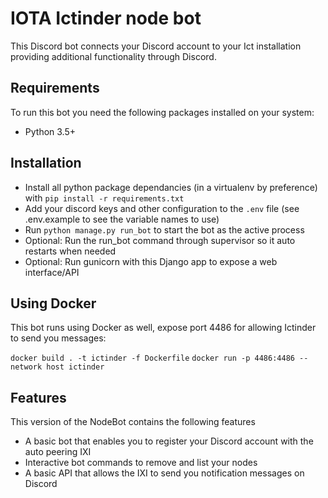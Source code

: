 # IOTA Ictinder node bot

This Discord bot connects your Discord account to your Ict installation providing additional functionality through Discord.

## Requirements

To run this bot you need the following packages installed on your system:

 - Python 3.5+

## Installation

 - Install all python package dependancies (in a virtualenv by preference) with `pip install -r requirements.txt`
 - Add your discord keys and other configuration to the `.env` file (see .env.example to see the variable names to use)
 - Run `python manage.py run_bot` to start the bot as the active process
 - Optional: Run the run_bot command through supervisor so it auto restarts when needed
 - Optional: Run gunicorn with this Django app to expose a web interface/API

## Using Docker

This bot runs using Docker as well, expose port 4486 for allowing Ictinder to send you messages:

`docker build . -t ictinder -f Dockerfile`
`docker run -p 4486:4486 --network host ictinder`

## Features

This version of the NodeBot contains the following features

 - A basic bot that enables you to register your Discord account with the auto peering IXI
 - Interactive bot commands to remove and list your nodes
 - A basic API that allows the IXI to send you notification messages on Discord

